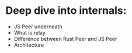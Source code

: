 # Deep dive into internals:

- JS Peer underneath
- What is relay
- Difference between Rust Peer and JS Peer
- Architecture
